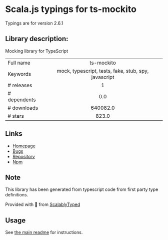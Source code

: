 
# Scala.js typings for ts-mockito

Typings are for version 2.6.1

## Library description:
Mocking library for TypeScript

|                    |                 |
| ------------------ | :-------------: |
| Full name          | ts-mockito |
| Keywords           | mock, typescript, tests, fake, stub, spy, javascript |
| # releases         | 1 |
| # dependents       | 0.0 |
| # downloads        | 640082.0 |
| # stars            | 823.0 |

## Links
- [Homepage](https://github.com/NagRock/ts-mockito#readme)
- [Bugs](https://github.com/NagRock/ts-mockito/issues)
- [Repository](https://github.com/NagRock/ts-mockito)
- [Npm](https://www.npmjs.com/package/ts-mockito)
    


## Note
This library has been generated from typescript code from first party type definitions.

Provided with :purple_heart: from [ScalablyTyped](https://github.com/oyvindberg/ScalablyTyped)

## Usage
See [the main readme](../../readme.md) for instructions.


